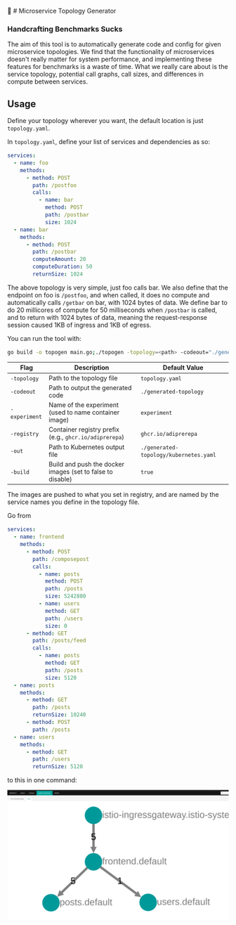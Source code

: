 🌃 # Microservice Topology Generator

### Handcrafting Benchmarks Sucks
The aim of this tool is to automatically generate code and config for given microservice topologies. We find that the functionality of microservices
doesn't really matter for system performance, and implementing these features for benchmarks is a waste of time. What we really care about is the service topology,
potential call graphs, call sizes, and differences in compute between services.


## Usage

Define your topology wherever you want, the default location is just `topology.yaml`. 

In `topology.yaml`, define your list of services and dependencies as so:

```yaml
services:
  - name: foo
    methods:
      - method: POST
        path: /postfoo
        calls:
          - name: bar
            method: POST
            path: /postbar
            size: 1024
  - name: bar
    methods:
      - method: POST
        path: /postbar
        computeAmount: 20
        computeDuration: 50
        returnSize: 1024
```

The above topology is very simple, just foo calls bar. We also define that the endpoint on foo is `/postfoo`, and when called, it does no compute and automatically calls `/getbar` on bar, with 1024 bytes of data.
We define bar to do 20 millicores of compute for 50 milliseconds when `/postbar` is called, and to return with 1024 bytes of data, meaning the request-response session caused 1KB of ingress and 1KB of egress.

You can run the tool with:
```bash
go build -o topogen main.go;./topogen -topology=<path> -codeout="./generated-topology" -experiment="service-experiment" -registry="ghcr.io/adiprerepa" -build=false
```
| Flag                  | Description                                                  | Default Value                 |
|-----------------------|--------------------------------------------------------------|-------------------------------|
| `-topology`           | Path to the topology file                                    | `topology.yaml`               |
| `-codeout`            | Path to output the generated code                            | `./generated-topology`        |
| `-experiment`         | Name of the experiment (used to name container image)                                       | `experiment`                  |
| `-registry`           | Container registry prefix (e.g., `ghcr.io/adiprerepa`)       | `ghcr.io/adiprerepa`          |
| `-out`                | Path to Kubernetes output file                               | `./generated-topology/kubernetes.yaml` |
| `-build`              | Build and push the docker images (set to false to disable)   | `true`                        |


The images are pushed to what you set in registry, and are named by the service names you define in the topology file.

Go from

```yaml
services:
  - name: frontend
    methods:
      - method: POST
        path: /composepost
        calls:
          - name: posts
            method: POST
            path: /posts
            size: 5242880
          - name: users
            method: GET
            path: /users
            size: 0
      - method: GET
        path: /posts/feed
        calls:
          - name: posts
            method: GET
            path: /posts
            size: 5120
  - name: posts
    methods:
      - method: GET
        path: /posts
        returnSize: 10240
      - method: POST
        path: /posts
  - name: users
    methods:
      - method: GET
        path: /users
        returnSize: 5120
```
to this in one command:

![alt text](image.png)
